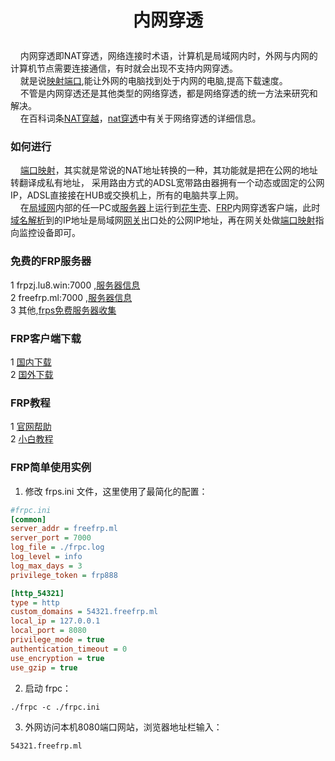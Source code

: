# <p align="center">内网穿透</p> #
&nbsp;&nbsp;&nbsp;&nbsp;内网穿透即NAT穿透，网络连接时术语，计算机是局域网内时，外网与内网的计算机节点需要连接通信，有时就会出现不支持内网穿透。<br>
&nbsp;&nbsp;&nbsp;&nbsp;就是说[映射端口](https://baike.baidu.com/item/%E6%98%A0%E5%B0%84%E7%AB%AF%E5%8F%A3),能让外网的电脑找到处于内网的电脑,提高下载速度。<br>
&nbsp;&nbsp;&nbsp;&nbsp;不管是内网穿透还是其他类型的网络穿透，都是网络穿透的统一方法来研究和解决。<br>
&nbsp;&nbsp;&nbsp;&nbsp;在百科词条[NAT穿越](https://baike.baidu.com/item/NAT%E7%A9%BF%E8%B6%8A)，[nat穿透](https://baike.baidu.com/item/nat%E7%A9%BF%E9%80%8F)中有关于网络穿透的详细信息。
### 如何进行
&nbsp;&nbsp;&nbsp;&nbsp;[端口映射](https://baike.baidu.com/item/%E7%AB%AF%E5%8F%A3%E6%98%A0%E5%B0%84)，其实就是常说的NAT地址转换的一种，其功能就是把在公网的地址转翻译成私有地址， 采用路由方式的ADSL宽带路由器拥有一个动态或固定的公网IP，ADSL直接接在HUB或交换机上，所有的电脑共享上网。<br>
&nbsp;&nbsp;&nbsp;&nbsp;在[局域网](https://baike.baidu.com/item/%E5%B1%80%E5%9F%9F%E7%BD%91)内部的任一PC或[服务器](https://baike.baidu.com/item/%E6%9C%8D%E5%8A%A1%E5%99%A8)上运行到[花生壳](https://hsk.oray.com/)、[FRP](https://github.com/fatedier/frp)内网穿透客户端，此时[域名解析](https://baike.baidu.com/item/%E5%9F%9F%E5%90%8D%E8%A7%A3%E6%9E%90)到的IP地址是局域网[网关](https://baike.baidu.com/item/%E7%BD%91%E5%85%B3)出口处的公网IP地址，再在网关处做[端口映射](https://baike.baidu.com/item/%E7%AB%AF%E5%8F%A3%E6%98%A0%E5%B0%84)指向监控设备即可。
### 免费的FRP服务器
1 frpzj.lu8.win:7000 ,[服务器信息](https://diannaobos.com/frp/)<br>
2 freefrp.ml:7000 ,[服务器信息](http://freenat.win/)<br>
3 其他,[frps免费服务器收集](https://diannaobos.com/post/475.html)
### FRP客户端下载
1 [国内下载](http://diannaobos.iok.la:81/frp/)<br>
2 [国外下载](https://github.com/fatedier/frp/releases)
### FRP教程
1 [官网帮助](https://github.com/fatedier/frp/blob/master/README_zh.md#%E9%80%9A%E8%BF%87%E8%87%AA%E5%AE%9A%E4%B9%89%E5%9F%9F%E5%90%8D%E8%AE%BF%E9%97%AE%E9%83%A8%E7%BD%B2%E4%BA%8E%E5%86%85%E7%BD%91%E7%9A%84-web-%E6%9C%8D%E5%8A%A1)<br>
2 [小白教程](https://diannaobos.com/post/470.html)
### FRP简单使用实例
1. 修改 frps.ini 文件，这里使用了最简化的配置：

```ini
#frpc.ini
[common]
server_addr = freefrp.ml
server_port = 7000
log_file = ./frpc.log
log_level = info
log_max_days = 3
privilege_token = frp888

[http_54321] 
type = http 
custom_domains = 54321.freefrp.ml
local_ip = 127.0.0.1
local_port = 8080
privilege_mode = true 
authentication_timeout = 0 
use_encryption = true 
use_gzip = true 
```
2. 启动 frpc：

  `./frpc -c ./frpc.ini`
  
3. 外网访问本机8080端口网站，浏览器地址栏输入：

  `54321.freefrp.ml`





